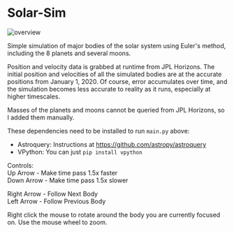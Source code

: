 # Solar-Sim

![overview](https://user-images.githubusercontent.com/73968949/146631939-b9c9aebc-1b62-4b26-b603-0a33e2753a76.png)

Simple simulation of major bodies of the solar system using Euler's method, including the 8 planets and several moons.

Position and velocity data is grabbed at runtime from JPL Horizons. The initial position and velocities of all the simulated bodies are at the accurate positions from January 1, 2020. Of course, error accumulates over time, and the simulation becomes less accurate to reality as it runs, especially at higher timescales.

Masses of the planets and moons cannot be queried from JPL Horizons, so I added them manually.

These dependencies need to be installed to run `main.py` above:
* Astroquery: Instructions at https://github.com/astropy/astroquery
* VPython: You can just `pip install vpython`

Controls:\
Up Arrow - Make time pass 1.5x faster\
Down Arrow - Make time pass 1.5x slower

Right Arrow - Follow Next Body\
Left Arrow - Follow Previous Body

Right click the mouse to rotate around the body you are currently focused on. Use the mouse wheel to zoom.
